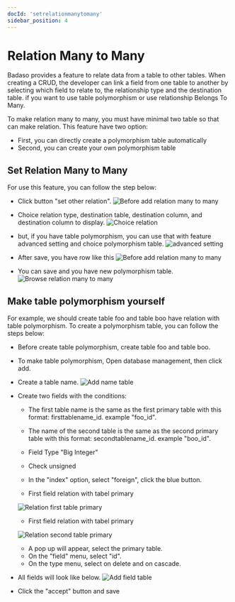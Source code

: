 ```yaml
---
docId: 'setrelationmanytomany'
sidebar_position: 4
---
```


# Relation Many to Many

Badaso provides a feature to relate data from a table to other tables. When creating a CRUD, the developer can link a field from one table to another by selecting which field to relate to, the relationship type and the destination table. if you want to use table polymorphism or use relationship Belongs To Many. 

To make relation many to many, you must have minimal two table so that can make relation. 
This feature have two option: 
- First, you can directly create a polymorphism table automatically
- Second, you can create your own polymorphism table

## Set Relation Many to Many
For use this feature, you can follow the step below:
- Click button "set other relation".
![Before add relation many to many](/img/before-create-relation-many-to-many.png)

- Choice relation type, destination table, destination column, and destination column to display.
![Choice relation](/img/insert-relation-many-to-many.png)

- but, if you have table polymorphism, you can use that with feature advanced setting and choice polymorphism table.
![advanced setting](/img/relation-many-to-many-advanced-setting.png)

- After save, you have row like this
![Before add relation many to many](/img/after-make-relation-many-to-many.png)

- You can save and you have new polymorphism table.
![Browse relation many to many](/img/browse-crud-relation-many-to-many.png)

## Make table polymorphism yourself
For example, we should create table foo and table boo have relation with table polymorphism.
To create a polymorphism table, you can follow the steps below:
- Before create table polymorphism, create table foo and table boo.

- To make table polymorphism, Open database management, then click add.

- Create a table name.
![Add name table](/img/add-name-table.png)

- Create two fields with the conditions:
    - The first table name is the same as the first primary table with this format: firsttablename_id. example "foo_id".
    - The name of the second table is the same as the second primary table with this format: secondtablename_id. example "boo_id".
    - Field Type "Big Integer"
    - Check unsigned
    - In the "index" option, select "foreign", click the blue button.

    - First field relation with tabel primary

    ![Relation first table primary](/img/relation-first-table-primary.png)
    
    - First field relation with tabel primary

    ![Relation second table primary](/img/relation-second-table-primary.png)
    
    - A pop up will appear, select the primary table.
    - On the "field" menu, select "id".
    - On the type menu, select on delete and on cascade.

- All fields will look like below.
![Add field table](/img/add-field-table.png)
    
 - Click the "accept" button and save